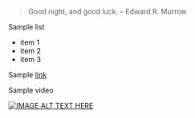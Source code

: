 > Good night, and good luck. – Edward R. Murrow

Sample list
- item 1
- item 2
- item 3

Sample [link][link]

[link]: https://google.com

Sample video

[![IMAGE ALT TEXT HERE](http://img.youtube.com/vi/CfUGjK6gGgs/0.jpg)](http://www.youtube.com/watch?v=CfUGjK6gGgs)
